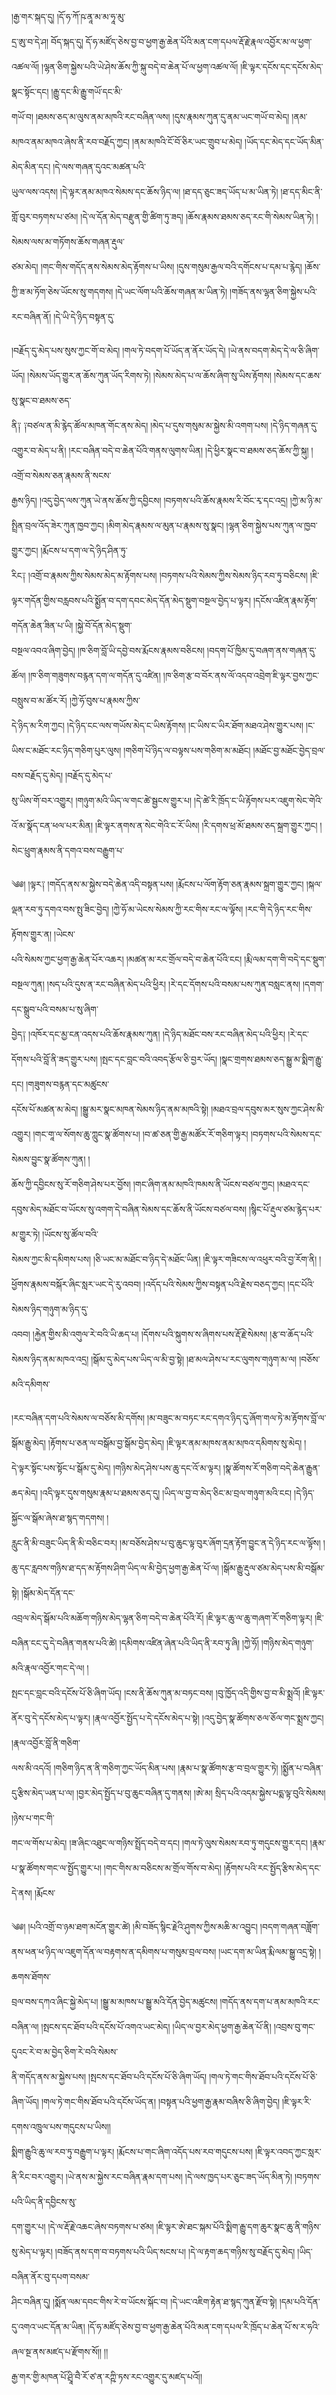 ﻿  
།རྒྱ་གར་སྐད་དུ། །དོ་ཧ་ཀོ་ཥ་ནཱ་མ་མ་ཧཱ་མུ་  
དྲ་ཨུ་བ་དེ་ཤ། བོད་སྐད་དུ། དོ་ཧ་མཛོད་ཅེས་བྱ་བ་ཕྱག་རྒྱ་ཆེན་པོའི་མན་ངག་དཔལ་རྡོ་རྗེ་རྣལ་འབྱོར་མ་ལ་ཕྱག་འཚལ་ལོ། །ལྷན་ཅིག་སྐྱེས་པའི་ཡེ་ཤེས་ཆོས་ཀྱི་སྐུ་བདེ་བ་ཆེན་པོ་ལ་ཕྱག་འཚལ་ལོ། །ཇི་ལྟར་དངོས་དང་དངོས་མེད་སྣང་སྟོང་དང། །རྒྱུ་དང་མི་རྒྱུ་གཡོ་དང་མི་  
གཡོ་བ། །ཐམས་ཅད་མ་ལུས་ནམ་མཁའི་རང་བཞིན་ལས། །དུས་རྣམས་ཀུན་དུ་ནམ་ཡང་གཡོ་བ་མེད། །ནམ་མཁའ་ནམ་མཁའ་ཞེས་ནི་རབ་བརྗོད་ཀྱང། །ནམ་མཁའི་ངོ་བོ་ཅིར་ཡང་གྲུབ་པ་མེད། །ཡོད་དང་མེད་དང་ཡོད་མིན་མེད་མིན་དང། །དེ་ལས་གཞན་དུའང་མཚན་པའི་  
ཡུལ་ལས་འདས། །དེ་ལྟར་ནམ་མཁའ་སེམས་དང་ཆོས་ཉིད་ལ། །ཐ་དད་ཅུང་ཟད་ཡོད་པ་མ་ཡིན་ཏེ། །ཐ་དད་མིང་ནི་གློ་བུར་བཏགས་པ་ཙམ། །དེ་ལ་དོན་མེད་བརྫུན་གྱི་ཚིག་ཏུ་ཟད། །ཆོས་རྣམས་ཐམས་ཅད་རང་གི་སེམས་ཡིན་ཏེ། །སེམས་ལས་མ་གཏོགས་ཆོས་གཞན་རྡུལ་  
ཙམ་མེད། །གང་གིས་གདོད་ནས་སེམས་མེད་རྟོགས་པ་ཡིས། །དུས་གསུམ་རྒྱལ་བའི་དགོངས་པ་དམ་པ་རྙེད། །ཆོས་ཀྱི་ཟ་མ་ཏོག་ཅེས་ཡོངས་སུ་གདགས། །དེ་ཡང་ལོག་པའི་ཆོས་གཞན་མ་ཡིན་ཏེ། །གཟོད་ནས་ལྷན་ཅིག་སྐྱེས་པའི་རང་བཞིན་ནོ། །དེ་ཡི་དེ་ཉིད་བསྟན་དུ་  
  
།བརྗོད་དུ་མེད་པས་སུས་ཀྱང་གོ་བ་མེད། །གལ་ཏེ་བདག་པོ་ཡོད་ན་ནོར་ཡོད་དེ། །ཡེ་ནས་བདག་མེད་དེ་ལ་ཅི་ཞིག་ཡོད། །སེམས་ཡོད་གྱུར་ན་ཆོས་ཀུན་ཡོད་རིགས་ཏེ། །སེམས་མེད་པ་ལ་ཆོས་ཞིག་སུ་ཡིས་རྟོགས། །སེམས་དང་ཆས་སུ་སྣང་བ་ཐམས་ཅད་  
ནི༑ ༑བཙལ་ན་མི་རྙེད་ཚོལ་མཁན་གོང་ནས་མེད། །མེད་པ་དུས་གསུམ་མ་སྐྱེས་མི་འགག་པས། །དེ་ཉིད་གཞན་དུ་འགྱུར་བ་མེད་པ་ནི། །རང་བཞིན་བདེ་བ་ཆེན་པོའི་གནས་ལུགས་ཡིན། །དེ་ཕྱིར་སྣང་བ་ཐམས་ཅད་ཆོས་ཀྱི་སྐུ། །འགྲོ་བ་སེམས་ཅན་རྣམས་ནི་སངས་  
རྒྱས་ཉིད། །འདུ་བྱེད་ལས་ཀུན་ཡེ་ནས་ཆོས་ཀྱི་དབྱིངས། །བཏགས་པའི་ཆོས་རྣམས་རི་བོང་རྭ་དང་འདྲ། །ཀྱེ་མ་ཉི་མ་སྤྲིན་བྲལ་འོད་ཟེར་ཀུན་ཁྱབ་ཀྱང། །མིག་མེད་རྣམས་ལ་མུན་པ་རྣམས་སུ་སྣང། །ལྷན་ཅིག་སྐྱེས་པས་ཀུན་ལ་ཁྱབ་གྱུར་ཀྱང། །རྨོངས་པ་དག་ལ་དེ་ཉིད་ཤིན་ཏུ་  
རིང༑ །འགྲོ་བ་རྣམས་ཀྱིས་སེམས་མེད་མ་རྟོགས་པས། །བཏགས་པའི་སེམས་ཀྱིས་སེམས་ཉིད་རབ་ཏུ་བཅིངས། །ཇི་ལྟར་གདོན་གྱིས་བརླབས་པའི་སྨྱོན་བ་དག་དབང་མེད་དོན་མེད་སྡུག་བསྔལ་བྱེད་པ་ལྟར། །དངོས་འཛིན་རྣམ་རྟོག་གདོན་ཆེན་ཟིན་པ་ཡི། །སྐྱེ་བོ་དོན་མེད་སྡུག་  
བསྔལ་འབའ་ཞིག་བྱེད། །ཁ་ཅིག་བློ་ཡི་དབྱེ་བས་རྨོངས་རྣམས་བཅིངས། །བདག་པོ་ཁྱིམ་དུ་བཞག་ནས་གཞན་དུ་ཚོལ། །ཁ་ཅིག་གཟུགས་བརྙན་དག་ལ་གདོན་དུ་འཛིན། །ཁ་ཅིག་རྩ་བ་བོར་ནས་ལོ་འདབ་འབྲེག་ཇི་ལྟར་བྱས་ཀྱང་བསླུས་བ་མ་ཚོར་རོ། །ཀྱེ་ཧོ་བུས་པ་རྣམས་ཀྱིས་  
དེ་ཉིད་མ་རིག་ཀྱང། །དེ་ཉིད་ངང་ལས་གཡོས་མེད་ང་ཡིས་རྟོགས། །ང་ཡིས་ང་ཡིར་ཐོག་མཐའ་ཤེས་གྱུར་པས། །ང་ཡིས་ང་མཐོང་རང་ཉིད་གཅིག་པུར་ལུས། །གཅིག་པོ་ཉིད་ལ་བལྟས་པས་གཅིག་མ་མཐོང། །མཐོང་བྱ་མཐོང་བྱེད་བྲལ་བས་བརྗོད་དུ་མེད། །བརྗོད་དུ་མེད་པ་  
སུ་ཡིས་གོ་བར་འགྱུར། །གཉུག་མའི་ཡིད་ལ་གང་ཚེ་སྦྱངས་གྱུར་པ། །དེ་ཚེ་རི་ཁྲོད་ང་ཡི་རྟོགས་པར་འཇུག་སེང་གེའི་འོ་མ་སྣོད་ངན་ཕལ་པར་མིན། །ཇི་ལྟར་ནགས་ན་སེང་གེའི་ང་རོ་ཡིས། །རི་དགས་ཕྲ་མོ་ཐམས་ཅད་སྐྲག་གྱུར་ཀྱང། །སེང་ཕྲུག་རྣམས་ནི་དགའ་བས་བརྒྱུག་པ་  
  
༄༅། །ལྟར༑ །གདོད་ནས་མ་སྐྱེས་བདེ་ཆེན་འདི་བསྟན་པས། །རྨོངས་པ་ལོག་རྟོག་ཅན་རྣམས་སྐྲག་གྱུར་ཀྱང། །སྐལ་ལྡན་རབ་ཏུ་དགའ་བས་སྤུ་ཟིང་བྱེད། །ཀྱེ་ཧོ་མ་ཡེངས་སེམས་ཀྱི་རང་གིས་རང་ལ་ལྟོས། །རང་གི་དེ་ཉིད་རང་གིས་རྟོགས་གྱུར་ན། །ཡེངས་  
པའི་སེམས་ཀྱང་ཕྱག་རྒྱ་ཆེན་པོར་འཆར། །མཚན་མ་རང་གྲོལ་བདེ་བ་ཆེན་པོའི་ངང། །རྨི་ལམ་དག་གི་བདེ་དང་སྡུག་བསྔལ་ཀུན། །སད་པའི་དུས་ན་རང་བཞིན་མེད་པའི་ཕྱིར། །རེ་དང་དོགས་པའི་བསམ་པས་ཀུན་བསླང་ནས། །དགག་དང་སྒྲུབ་པའི་བསམ་པ་སུ་ཞིག་  
བྱེད༑ །འཁོར་དང་མྱ་ངན་འདས་པའི་ཆོས་རྣམས་ཀུན། །དེ་ཉིད་མཐོང་བས་རང་བཞིན་མེད་པའི་ཕྱིར། །རེ་དང་དོགས་པའི་བློ་ནི་ཟད་གྱུར་པས། །སྤང་དང་བླང་བའི་འབད་རྩོལ་ཅི་བྱར་ཡོད། །སྣང་གྲགས་ཐམས་ཅད་སྒྱུ་མ་སྨིག་རྒྱུ་དང། །གཟུགས་བརྙན་དང་མཚུངས་  
དངོས་པོ་མཚན་མ་མེད། །སྒྱུ་མར་སྣང་མཁན་སེམས་ཉིད་ནམ་མཁའི་སྟེ། །མཐའ་བྲལ་དབུས་མར་སུས་ཀྱང་ཤེས་མི་འགྱུར། །གང་གཱ་ལ་སོགས་ཆུ་ཀླུང་སྣ་ཚོགས་པ། །བ་ཚ་ཅན་གྱི་རྒྱ་མཚོར་རོ་གཅིག་ལྟར། །བཏགས་པའི་སེམས་དང་སེམས་བྱུང་སྣ་ཚོགས་ཀུན། །  
ཆོས་ཀྱི་དབྱིངས་སུ་རོ་གཅིག་ཤེས་པར་བྱོས། །གང་ཞིག་ནམ་མཁའི་ཁམས་ནི་ཡོངས་བཙལ་ཀྱང། །མཐའ་དང་དབུས་མེད་མཐོང་བ་ཡོངས་སུ་འགག་དེ་བཞིན་སེམས་དང་ཆོས་ནི་ཡོངས་བཙལ་བས། །སྙིང་པོ་རྡུལ་ཙམ་རྙེད་པར་མ་གྱུར་ཏེ། །ཡོངས་སུ་ཚོལ་བའི་  
སེམས་ཀྱང་མི་དམིགས་པས། །ཅི་ཡང་མ་མཐོང་བ་ཉིད་དེ་མཐོང་ཡིན། །ཇི་ལྟར་གཟིངས་ལ་འཕུར་བའི་བྱ་རོག་ནི། །ཕྱོགས་རྣམས་བསྐོར་ཞིང་སླར་ཡང་དེ་རུ་འབབ། །འདོད་པའི་སེམས་ཀྱིས་བསྟན་པའི་རྗེས་བཅད་ཀྱང། །དང་པོའི་སེམས་ཉིད་གཉུག་མ་ཉིད་དུ་  
འབབ། །རྐྱེན་གྱིས་མི་འགུལ་རེ་བའི་ཡི་ཆད་པ། །དོགས་པའི་སྐུགས་ས་ཞིགས་པས་རྡོ་རྗེ་སེམས། །རྩ་བ་ཆོད་པའི་སེམས་ཉིད་ནམ་མཁའ་འདྲ། །སྒོམ་དུ་མེད་པས་ཡིད་ལ་མི་བྱ་སྟེ། །ཐ་མལ་ཤེས་པ་རང་ལུགས་གཉུག་མ་ལ། །བཅོས་མའི་དམིགས་  
  
།རང་བཞིན་དག་པའི་སེམས་ལ་བཅོས་མི་དགོས། །མ་བཟུང་མ་བཏང་རང་དགའ་ཉིད་དུ་ཞོག་གལ་ཏེ་མ་རྟོགས་བློ་ལ་སྒོམ་རྒྱུ་མེད། །རྟོགས་པ་ཅན་ལ་བསྒོམ་བྱ་སྒོམ་བྱེད་མེད། །ཇི་ལྟར་ནམ་མཁས་ནམ་མཁའ་དམིགས་སུ་མེད། །  
དེ་ལྟར་སྟོང་པས་སྟོང་པ་སྒོམ་དུ་མེད། །གཉིས་མེད་ཤེས་པས་ཆུ་དང་འོ་མ་ལྟར། །སྣ་ཚོགས་རོ་གཅིག་བདེ་ཆེན་རྒྱུན་ཆད་མེད། །འདི་ལྟར་དུས་གསུམ་རྣམ་པ་ཐམས་ཅད་དུ། །ཡིད་ལ་བྱ་བ་མེད་ཅིང་མ་བྲལ་གཉུག་མའི་ངང། །དེ་ཉིད་སྐྱོང་ལ་སྒོམ་ཞེས་ཐ་སྙད་གདགས། །  
རླུང་ནི་མི་བཟུང་ཡིད་ནི་མི་བཅིང་བར། །མ་བཅོས་ཤེས་པ་བུ་ཆུང་ལྟ་བུར་ཞོག་དྲན་རྟོག་བྱུང་ན་དེ་ཉིད་རང་ལ་ལྟོས། །ཆུ་དང་རླབས་གཉིས་ཐ་དད་མ་རྟོགས་ཤིག་ཡིད་ལ་མི་བྱེད་ཕྱག་རྒྱ་ཆེན་པོ་ལ། །སྒོམ་རྒྱུ་རྡུལ་ཙམ་མེད་པས་མི་བསྒོམ་སྟེ། །སྒོམ་མེད་དོན་དང་  
འབྲལ་མེད་སྒོམ་པའི་མཆོག་གཉིས་མེད་ལྷན་ཅིག་བདེ་བ་ཆེན་པོའི་རོ། །ཇི་ལྟར་ཆུ་ལ་ཆུ་གཞག་རོ་གཅིག་ལྟར། །ཇི་བཞིན་ངང་དུ་དེ་བཞིན་གནས་པའི་ཚེ། །དམིགས་འཛིན་ཞེན་པའི་ཡིད་ནི་རབ་ཏུ་ཞི། །ཀྱེ་ཧོ། །གཉིས་མེད་གཉུག་མའི་རྣལ་འབྱོར་གང་དེ་ལ། །  
སྤང་དང་བླང་བའི་དངོས་པོ་ཅི་ཞིག་ཡོད། །ངས་ནི་ཆོས་ཀུན་མ་བཏང་བས། །བུ་ཁྱོད་འདི་གྱིས་བྱ་བ་མི་སྨྲའོ། །ཇི་ལྟར་ནོར་བུ་དེ་དངོས་མེད་པ་ལྟར། །རྣལ་འབྱོར་སྤྱོད་པ་དེ་དངོས་མེད་པ་སྟེ། །འདུ་བྱེད་སྣ་ཚོགས་ཅལ་ཅོལ་གང་སྨྲས་ཀྱང། །རྣལ་འབྱོར་བློ་ནི་གཅིག་  
ལས་མི་འདའོ། །གཅིག་ཉིད་ན་ནི་གཅིག་ཀྱང་ཡོད་མིན་པས། །རྣམ་པ་སྣ་ཚོགས་རྩ་བ་བྲལ་གྱུར་ཏེ། །སྨྱོན་པ་བཞིན་དུ་རྩིས་མེད་ཡན་པ་ལ། །བྱར་མེད་སྤྱོད་པ་བུ་ཆུང་བཞིན་དུ་གནས། །ཨེ་མ། སྲིད་པའི་འདམ་སྐྱེས་པདྨ་ལྟ་བུའི་སེམས། །ཉེས་པ་གང་གི་  
གང་ལ་གོས་པ་མེད། །ཟ་ཞིང་འཐུང་ལ་གཉིས་སྤྲོད་བདེ་བ་དང། །གལ་ཏེ་ལུས་སེམས་རབ་ཏུ་གདུངས་གྱུར་དང། །རྣམ་པ་སྣ་ཚོགས་གང་ལ་སྤྱོད་གྱུར་པ། །གང་གིས་མ་བཅིངས་མ་གྲོལ་གོས་བ་མེད། །རྟོགས་པའི་རང་སྤྱོད་རྩིས་མེད་དང་དེ་ནས། །རྨོངས་  
  
༄༅། །པའི་འགྲོ་བ་ཉམ་ཐག་མངོན་གྱུར་ཚེ། །མི་བཟོད་སྙིང་རྗེའི་ཤུགས་ཀྱིས་མཆི་མ་འབྱུང། །བདག་གཞན་བཟློག་ནས་ཕན་ཕ་ཉིད་ལ་འཇུག་དོན་ལ་བརྟགས་ན་དམིགས་པ་གསུམ་བྲལ་བས། །ཡང་དག་མ་ཡིན་རྨི་ལམ་སྒྱུ་འདྲ་སྟེ། །ཆགས་ཐོགས་  
བྲལ་བས་དཀའ་ཞིང་སྐྱེ་མེད་པ། །སྒྱུ་མ་མཁས་པ་སྒྱུ་མའི་དོན་བྱེད་མཚུངས། །གདོད་ནས་དག་པ་ནམ་མཁའི་རང་བཞིན་ལ། །སྤངས་དང་ཐོབ་པའི་དངོས་པོ་འགའ་ཡང་མེད། །ཡིད་ལ་བྱར་མེད་ཕྱག་རྒྱ་ཆེན་པོ་ནི། །འབྲས་བུ་གང་དུའང་རེ་བ་མ་བྱེད་ཅིག་རེ་བའི་སེམས་  
ནི་གདོད་ནས་མ་སྐྱེས་པས། །སྤངས་དང་ཐོབ་པའི་དངོས་པོ་ཅི་ཞིག་ཡོད། །གལ་ཏེ་གང་གིས་ཐོབ་པའི་དངོས་པོ་ཅི་ཞིག་ཡོད། །གལ་ཏེ་གང་གིས་ཐོབ་པའི་དངོས་ཡོད་ན། །བསྟན་པའི་ཕྱག་རྒྱ་རྣམ་བཞིས་ཅི་ཞིག་བྱེད། །ཇི་ལྟར་རི་དགས་འཁྲུལ་པས་གདུངས་པ་ཡིས།།  
སྨིག་རྒྱུའི་ཆུ་ལ་རབ་ཏུ་བརྒྱུག་པ་ལྟར། །རྨོངས་པ་གང་ཞིག་འདོད་པས་རབ་གདུངས་པས། །ཇི་ལྟར་འབད་ཀྱང་སླར་ནི་རིང་བར་འགྱུར། །ཡེ་ནས་མ་སྐྱེས་རང་བཞིན་རྣམ་དག་པས། །དེ་ལས་ཁྱད་པར་ཅུང་ཟད་ཡོད་མིན་ཏེ། །བཏགས་པའི་ཡིད་ནི་དབྱིངས་སུ་  
དག་གྱུར་པ། །དེ་ལ་རྡོ་རྗེ་འཆང་ཞེས་བཏགས་པ་ཙམ། །ཇི་ལྟར་ཨེ་ཐང་སྐམ་པོའི་སྨིག་རྒྱུ་དག་ཆུར་སྣང་ཆུ་ནི་གཉིས་སུ་མེད་པ་ལྟར། །བཟོད་ནས་དག་བ་བཏགས་པའི་ཡིད་སངས་པ། །དེ་ལ་རྟག་ཆད་གཉིས་སུ་བརྗོད་དུ་མེད། །ཡིད་བཞིན་ནོར་བུ་དཔག་བསམ་  
ཤིང་བཞིན་དུ། །སྨོན་ལམ་དབང་གིས་རེ་བ་ཡོངས་སྐོང་བ། །དེ་ཡང་འཇིག་རྟེན་ཐ་སྙད་ཀུན་རྫོབ་སྟེ། །དམ་པའི་དོན་དུ་འགའ་ཡང་དོན་མ་ཡིན། །དོ་ཧ་མཛོད་ཅེས་བྱ་བ་ཕྱག་རྒྱ་ཆེན་པོའི་མན་ངག་དཔལ་རི་ཁྲོད་པ་ཆེན་པོ་ས་ར་ཧའི་ཞལ་སྔ་ནས་མཛད་པ་རྫོགས་སོ།། །།  
རྒྱ་གར་གྱི་མཁན་པོ་ཤྲཱི་བཻ་རོ་ཙ་ན་རཀྵི་ཏས་རང་འགྱུར་དུ་མཛད་པའོ།།  
  
  
